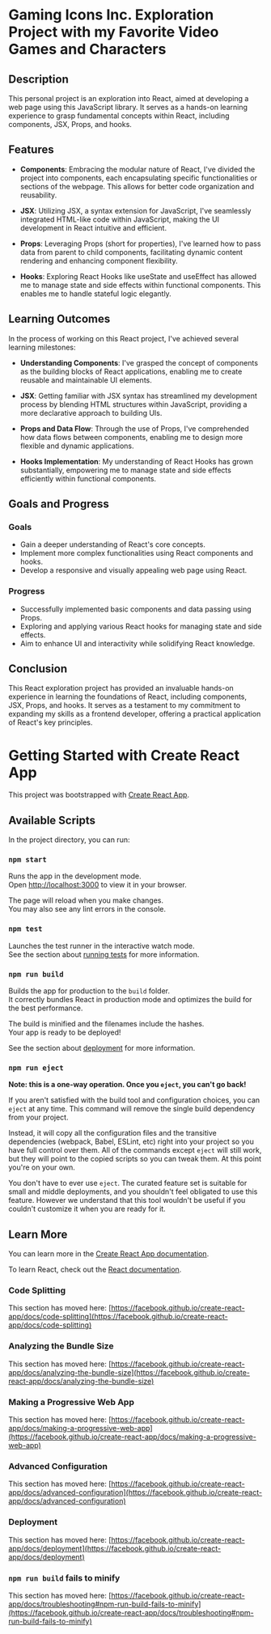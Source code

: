 # Gaming Icons Inc. Exploration Project with my Favorite Video Games and Characters

## Description

This personal project is an exploration into React, aimed at developing a web page using this JavaScript library. It serves as a hands-on learning experience to grasp fundamental concepts within React, including components, JSX, Props, and hooks.

## Features

- **Components**: Embracing the modular nature of React, I've divided the project into components, each encapsulating specific functionalities or sections of the webpage. This allows for better code organization and reusability.

- **JSX**: Utilizing JSX, a syntax extension for JavaScript, I've seamlessly integrated HTML-like code within JavaScript, making the UI development in React intuitive and efficient.

- **Props**: Leveraging Props (short for properties), I've learned how to pass data from parent to child components, facilitating dynamic content rendering and enhancing component flexibility.

- **Hooks**: Exploring React Hooks like useState and useEffect has allowed me to manage state and side effects within functional components. This enables me to handle stateful logic elegantly.

## Learning Outcomes

In the process of working on this React project, I've achieved several learning milestones:

- **Understanding Components**: I've grasped the concept of components as the building blocks of React applications, enabling me to create reusable and maintainable UI elements.

- **JSX**: Getting familiar with JSX syntax has streamlined my development process by blending HTML structures within JavaScript, providing a more declarative approach to building UIs.

- **Props and Data Flow**: Through the use of Props, I've comprehended how data flows between components, enabling me to design more flexible and dynamic applications.

- **Hooks Implementation**: My understanding of React Hooks has grown substantially, empowering me to manage state and side effects efficiently within functional components.

## Goals and Progress

### Goals

- Gain a deeper understanding of React's core concepts.
- Implement more complex functionalities using React components and hooks.
- Develop a responsive and visually appealing web page using React.

### Progress

- Successfully implemented basic components and data passing using Props.
- Exploring and applying various React hooks for managing state and side effects.
- Aim to enhance UI and interactivity while solidifying React knowledge.

## Conclusion

This React exploration project has provided an invaluable hands-on experience in learning the foundations of React, including components, JSX, Props, and hooks. It serves as a testament to my commitment to expanding my skills as a frontend developer, offering a practical application of React's key principles.

# Getting Started with Create React App

This project was bootstrapped with [Create React App](https://github.com/facebook/create-react-app).

## Available Scripts

In the project directory, you can run:

### `npm start`

Runs the app in the development mode.\
Open [http://localhost:3000](http://localhost:3000) to view it in your browser.

The page will reload when you make changes.\
You may also see any lint errors in the console.

### `npm test`

Launches the test runner in the interactive watch mode.\
See the section about [running tests](https://facebook.github.io/create-react-app/docs/running-tests) for more information.

### `npm run build`

Builds the app for production to the `build` folder.\
It correctly bundles React in production mode and optimizes the build for the best performance.

The build is minified and the filenames include the hashes.\
Your app is ready to be deployed!

See the section about [deployment](https://facebook.github.io/create-react-app/docs/deployment) for more information.

### `npm run eject`

**Note: this is a one-way operation. Once you `eject`, you can't go back!**

If you aren't satisfied with the build tool and configuration choices, you can `eject` at any time. This command will remove the single build dependency from your project.

Instead, it will copy all the configuration files and the transitive dependencies (webpack, Babel, ESLint, etc) right into your project so you have full control over them. All of the commands except `eject` will still work, but they will point to the copied scripts so you can tweak them. At this point you're on your own.

You don't have to ever use `eject`. The curated feature set is suitable for small and middle deployments, and you shouldn't feel obligated to use this feature. However we understand that this tool wouldn't be useful if you couldn't customize it when you are ready for it.

## Learn More

You can learn more in the [Create React App documentation](https://facebook.github.io/create-react-app/docs/getting-started).

To learn React, check out the [React documentation](https://reactjs.org/).

### Code Splitting

This section has moved here: [https://facebook.github.io/create-react-app/docs/code-splitting](https://facebook.github.io/create-react-app/docs/code-splitting)

### Analyzing the Bundle Size

This section has moved here: [https://facebook.github.io/create-react-app/docs/analyzing-the-bundle-size](https://facebook.github.io/create-react-app/docs/analyzing-the-bundle-size)

### Making a Progressive Web App

This section has moved here: [https://facebook.github.io/create-react-app/docs/making-a-progressive-web-app](https://facebook.github.io/create-react-app/docs/making-a-progressive-web-app)

### Advanced Configuration

This section has moved here: [https://facebook.github.io/create-react-app/docs/advanced-configuration](https://facebook.github.io/create-react-app/docs/advanced-configuration)

### Deployment

This section has moved here: [https://facebook.github.io/create-react-app/docs/deployment](https://facebook.github.io/create-react-app/docs/deployment)

### `npm run build` fails to minify

This section has moved here: [https://facebook.github.io/create-react-app/docs/troubleshooting#npm-run-build-fails-to-minify](https://facebook.github.io/create-react-app/docs/troubleshooting#npm-run-build-fails-to-minify)

